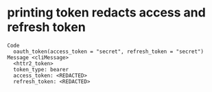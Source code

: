 # printing token redacts access and refresh token

    Code
      oauth_token(access_token = "secret", refresh_token = "secret")
    Message <cliMessage>
      <httr2_token>
      token_type: bearer
      access_token: <REDACTED>
      refresh_token: <REDACTED>

